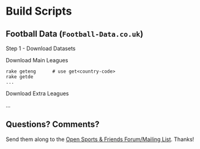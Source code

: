 # Build Scripts


## Football Data (`Football-Data.co.uk`)

Step 1 - Download Datasets

Download Main Leagues

```
rake geteng      # use get<country-code>
rake getde
...
```

Download Extra Leagues

...



## Questions? Comments?

Send them along to the
[Open Sports & Friends Forum/Mailing List](http://groups.google.com/group/opensport).
Thanks!
